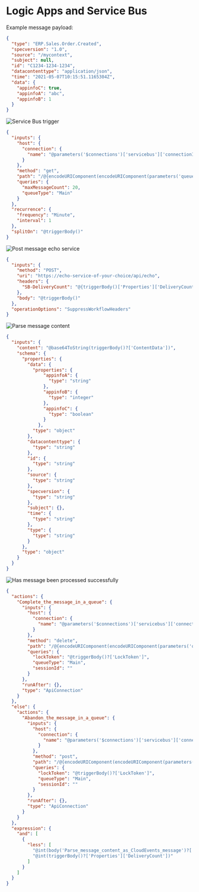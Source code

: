 # Logic Apps and Service Bus

Example message payload:

```json
{
  "type": "ERP.Sales.Order.Created",     
  "specversion": "1.0",
  "source": "/mycontext",
  "subject": null,
  "id": "C1234-1234-1234",
  "datacontenttype": "application/json", 
  "time": "2021-05-07T10:15:51.1165304Z",
  "data": {
    "appinfoC": true,
    "appinfoA": "abc",
    "appinfoB": 1
  }
}
```

![Service Bus trigger](https://user-images.githubusercontent.com/2357647/117443282-9c4d2000-af40-11eb-8363-07b4185fbb5f.png)

```json
{
  "inputs": {
    "host": {
      "connection": {
        "name": "@parameters('$connections')['servicebus']['connectionId']"
      }
    },
    "method": "get",
    "path": "/@{encodeURIComponent(encodeURIComponent(parameters('queueName')))}/messages/batch/head/peek",
    "queries": {
      "maxMessageCount": 20,
      "queueType": "Main"
    }
  },
  "recurrence": {
    "frequency": "Minute",
    "interval": 1
  },
  "splitOn": "@triggerBody()"
}
```

![Post message echo service](https://user-images.githubusercontent.com/2357647/117443515-e930f680-af40-11eb-97ec-f5a3b880d812.png)

```json
{
  "inputs": {
    "method": "POST",
    "uri": "https://echo-service-of-your-choice/api/echo",
    "headers": {
      "SB-DeliveryCount": "@{triggerBody()['Properties']['DeliveryCount']}"
    },
    "body": "@triggerBody()"
  },
  "operationOptions": "SuppressWorkflowHeaders"
}
```

![Parse message content](https://user-images.githubusercontent.com/2357647/117443653-24cbc080-af41-11eb-8d2c-dca61d6629fc.png)

```json
{
  "inputs": {
    "content": "@base64ToString(triggerBody()?['ContentData'])",
    "schema": {
      "properties": {
        "data": {
          "properties": {
              "appinfoA": {
                "type": "string"
              },
              "appinfoB": {
                "type": "integer"
              },
              "appinfoC": {
                "type": "boolean"
              }
            },
          "type": "object"
        },
        "datacontenttype": {
          "type": "string"
        },
        "id": {
          "type": "string"
        },
        "source": {
          "type": "string"
        },
        "specversion": {
          "type": "string"
        },
        "subject": {},
        "time": {
          "type": "string"
        },
        "type": {
          "type": "string"
        }
      },
      "type": "object"
    }
  }
}
```

![Has message been processed successfully](https://user-images.githubusercontent.com/2357647/117443822-5775b900-af41-11eb-8d2f-d93cc51318dc.png)

```json
{
  "actions": {
    "Complete_the_message_in_a_queue": {
      "inputs": {
        "host": {
          "connection": {
            "name": "@parameters('$connections')['servicebus']['connectionId']"
          }
        },
        "method": "delete",
        "path": "/@{encodeURIComponent(encodeURIComponent(parameters('queueName')))}/messages/complete",
        "queries": {
          "lockToken": "@triggerBody()?['LockToken']",
          "queueType": "Main",
          "sessionId": ""
        }
      },
      "runAfter": {},
      "type": "ApiConnection"
    }
  },
  "else": {
    "actions": {
      "Abandon_the_message_in_a_queue": {
        "inputs": {
          "host": {
            "connection": {
              "name": "@parameters('$connections')['servicebus']['connectionId']"
            }
          },
          "method": "post",
          "path": "/@{encodeURIComponent(encodeURIComponent(parameters('queueName')))}/messages/abandon",
          "queries": {
            "lockToken": "@triggerBody()?['LockToken']",
            "queueType": "Main",
            "sessionId": ""
          }
        },
        "runAfter": {},
        "type": "ApiConnection"
      }
    }
  },
  "expression": {
    "and": [
      {
        "less": [
          "@int(body('Parse_message_content_as_CloudEvents_message')?['data']['appinfoB'])",
          "@int(triggerBody()?['Properties']['DeliveryCount'])"
        ]
      }
    ]
  }
}
```
